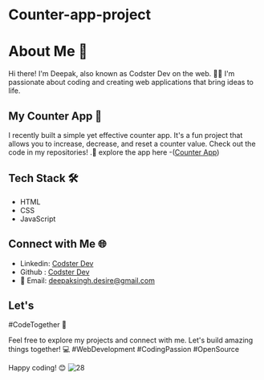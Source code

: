 # Counter-app-project
# About Me 👋

Hi there! I'm Deepak, also known as Codster Dev on the web. 👨‍💻 I'm passionate about coding and creating web applications that bring ideas to life.

## My Counter App 🔄

I recently built a simple yet effective counter app. It's a fun project that allows you to increase, decrease, and reset a counter value. Check out the code in my repositories! .🚀
explore the app here  -([Counter App](https://codster15.github.io/Counter-app-project/)) 

## Tech Stack 🛠️

- HTML
- CSS
- JavaScript

## Connect with Me 🌐

- Linkedin: [Codster Dev](https://www.linkedin.com/in/codster-dev-9638b1205/)
- Github : [Codster Dev](https://github.com/codster15)
-  📧 Email: deepaksingh.desire@gmail.com
## Let's 
#CodeTogether 🤝

Feel free to explore my projects and connect with me. Let's build amazing things together! 💻 #WebDevelopment #CodingPassion #OpenSource

Happy coding! 😊
![28](https://github.com/codster15/Counter-app-project/assets/127374043/9dc5bb69-d0c5-4527-b6f8-6b1fc8f97207)
